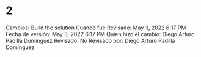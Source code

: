 # 2

Cambios: Build the solution
Cuando fue Revisado: May 3, 2022 6:17 PM
Fecha de  versión: May 3, 2022 6:17 PM
Quien hizo el cambio: Diego Arturo Padilla Domínguez
Revisado: No
Revisado por: Diego Arturo Padilla Domínguez
